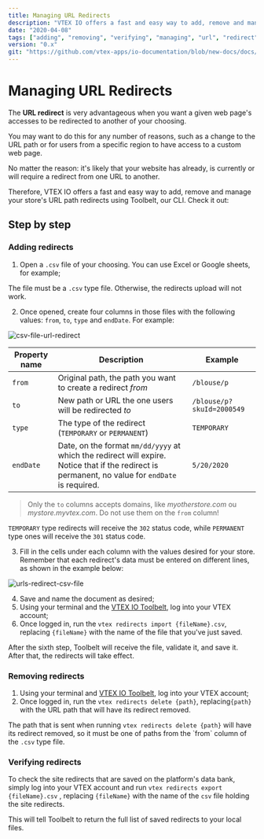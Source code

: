 ```yaml
---
title: Managing URL Redirects
description: "VTEX IO offers a fast and easy way to add, remove and manage your store's URL redirects using Toolbelt, our CLI! Check out now the step by step."
date: "2020-04-08"
tags: ["adding", "removing", "verifying", "managing", "url", "redirect"]
version: "0.x"
git: "https://github.com/vtex-apps/io-documentation/blob/new-docs/docs/en/Recipes/store-management/managing-url-redirects.md"
---
```


# Managing URL Redirects
  
The **URL redirect** is very advantageous when you want a given web page's accesses to be redirected to another of your choosing. 

You may want to do this for any number of reasons, such as a change to the URL path or for users from a specific region to have access to a custom web page.

No matter the reason: it's likely that your website has already, is currently or will require a redirect from one URL to another.

Therefore, VTEX IO offers a fast and easy way to add, remove and manage your store's URL path redirects using Toolbelt, our CLI. Check it out:
  
## Step by step

### Adding redirects

1. Open a `.csv` file of your choosing. You can use Excel or Google sheets, for example;

<div class="alert alert-warning">
The file must be a <code>.csv</code> type file. Otherwise, the redirects upload will not work.
</div>

2. Once opened, create four columns in those files with the following values: `from`, `to`, `type` and `endDate`. For example:

![csv-file-url-redirect](https://user-images.githubusercontent.com/52087100/78804703-dabb8880-7996-11ea-9fa6-2acd8766f67d.png)

| Property name | Description | Example |
|--|--|--|
| `from` | Original path, the path you want to create a redirect *from* | `/blouse/p` |
| `to` | New path or URL the one users will be redirected *to* | `/blouse/p?skuId=2000549` |
| `type` | The type of the redirect (`TEMPORARY` or `PERMANENT`) | `TEMPORARY` |
| `endDate` | Date, on the format `mm/dd/yyyy` at which the redirect will expire. Notice that if the redirect is permanent, no value for `endDate` is required. | `5/20/2020` |

> Only the `to` columns accepts domains, like *myotherstore.com* ou *mystore.myvtex.com*. Do not use them on the `from` column! 

<div class="alert alert-warning">
<code>TEMPORARY</code> type redirects will receive the <code>302</code> status code, while <code>PERMANENT</code> type ones will receive the <code>301</code> status code.
</div>

3. Fill in the cells under each column with the values desired for your store. Remember that each redirect's data must be entered on different lines, as shown in the example below: 

![urls-redirect-csv-file](https://user-images.githubusercontent.com/18706156/78902791-a3111700-7a50-11ea-8089-c4fe094a51fb.png)

4. Save and name the document as desired;
5. Using your terminal and the [VTEX IO Toolbelt](https://vtex.io/docs/recipes/development/vtex-io-cli-installment-and-command-reference), log into your VTEX account;
6. Once logged in, run the `vtex redirects import {fileName}.csv`, replacing `{fileName}` with the name of the file that you've just saved.

After the sixth step, Toolbelt will receive the file, validate it, and save it. After that, the redirects will take effect.

### Removing redirects

1. Using your terminal and [VTEX IO Toolbelt](https://vtex.io/docs/recipes/development/vtex-io-cli-installment-and-command-reference), log into your VTEX account;
2. Once logged in, run the `vtex redirects delete {path}`, replacing`{path}` with the URL path that will have its redirect removed.

<div class="alert alert-warning">
The path that is sent when running <code>vtex redirects delete {path}</code> will have its redirect removed, so it must be one of paths from the `from` column of the <code>.csv</code> type file.
</div>

### Verifying redirects

To check the site redirects that are saved on the platform's data bank, simply log into your VTEX account and run `vtex redirects export {fileName}.csv` , replacing `{fileName}` with the name of the `csv` file holding the site redirects. 

This will tell Toolbelt to return the full list of saved redirects to your local files.
